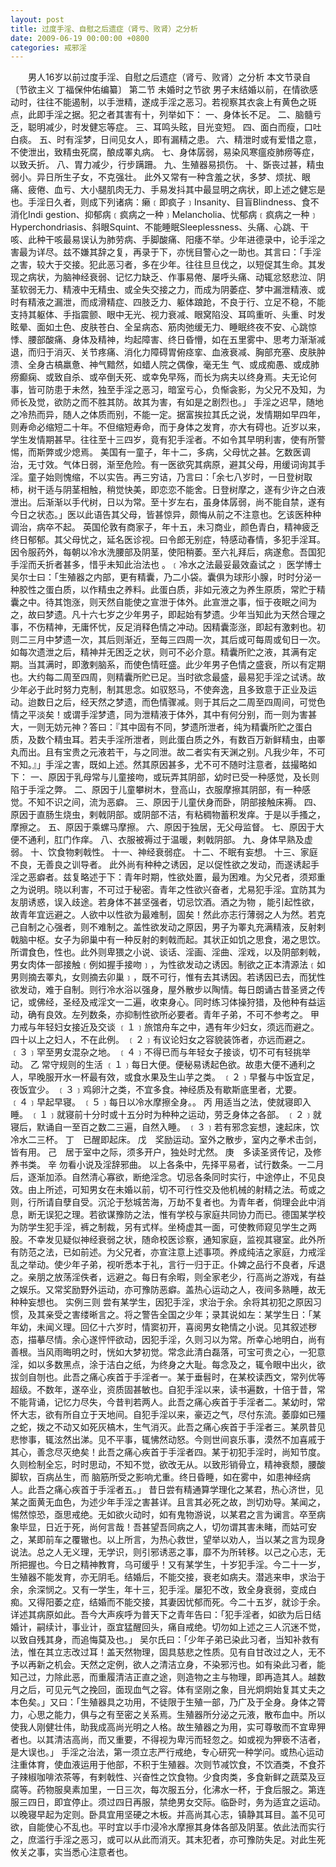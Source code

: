 ```yaml
---
layout: post
title: 过度手淫、自慰之后遗症（肾亏、败肾）之分析
date: 2009-06-19 00:00:00 +0800
categories: 戒邪淫
---
```


　　男人16岁以前过度手淫、自慰之后遗症（肾亏、败肾）之分析 本文节录自〔节欲主义 丁福保仲佑编纂〕 第二节 未婚时之节欲 男子末结婚以前，在情欲感动时，往往不能遏制，以手泄精，遂成手淫之恶习。若视察其衣衾上有黄色之斑点，此即手淫之据。犯之者其害有十，列举如下： 一、身体长不足。 二、脑髓亏乏，聪明减少，时发健忘等症。 三、耳鸣头眩，目光变短。 四、面白而瘦，口吐白痰。 五、时有淫梦，日间见女人，即有漏精之患。 六、精泄时或有爱惜之意，不使泄出，致精虫死腐，酿成睪丸病。 七、身体孱弱，易染风寒瘟疫肺痨等症，以致夭折。 八、胃力减少，行步蹒跚。 九、生殖器易损伤。 十、斲丧过甚，精虫弱小。异日所生子女，不克强壮。 此外又常有一种含羞之状，多梦、烦扰、眼痛、疲倦、血亏、大小腿肌肉无力、手易发抖其中最显明之病状，即上述之健忘是也。手淫日久者，则成下列诸病：癞﹝即疯子﹞Insanity、目盲Blindness、食不消化Indi gestion、抑郁病﹝疯病之一种﹞Melancholia、忧郁病﹝疯病之一种﹞Hyperchondriasis、斜眼Squint、不能睡眠Sleeplessness、头痛、心跳、干咳、此种干咳最易误认为肺劳病、手脚酸痛、阳痿不举。少年进德录中，论手淫之害最为详尽。兹不嫌其辞之复，再录于下，亦恍目警心之一助也。其言曰：「手淫之害，较大于交接。犯此恶习者，多在少年。往往旦旦伐之，以短促其生命。其发现之病状，为脑神经衰弱、记忆力缺乏、作事易倦、屡呼头痛、动辄忿怒悲泣、阴茎软弱无力、精液中无精虫、或全失交接之力，而成为阴萎症、梦中漏泄精液、或时有精液之漏泄，而成滑精症、四肢乏力、躯体踉跄，不良于行、立足不稳，不能支持其躯体、手指震颤、眼中无光、视力衰减、眼窝陷没、耳鸣重听、头重、时发眩晕、面如土色、皮肤苍白、全呈病态、筋肉弛缓无力、睡眠终夜不安、心跳惊悸、腰部酸痛、身体及精神，均起障害、终日昏懵，如在五里雾中、思考力渐渐减退，而归于消灭、关节疼痛、消化力障碍胃俯痉挛、血液衰减、胸部充塞、皮肤肿溃、全身古槁羸惫、神气黯然，如蜡人院之偶像，毫无生 气、或成痴愚、或成肺痨癫痫、或致自杀、或卒倒夭死、或幸免早殇，而长为病夫以终身焉。夫无论何事，皆可防患于未然，独至手淫之恶习，暗室亏心，负惭衾影，为父兄不及知，为师长及觉，欲防之而不胜其防。故其为害，有如是之剧烈也。」 手淫之迟早，随地之冷热而异，随人之体质而别，不能一定。据富挨拉其氏之说，发情期如早四年，则寿命必缩短二十年。不但缩短寿命，而于身体之发育，亦大有碍也。近岁以来，学生发情期甚早。往往至十三四岁，竟有犯手淫者。不如令其早明利害，使有所警惕，而斯弊或少熄焉。 美国有一童子，年十二，多病，父母忧之甚。乞数医调治，无寸效。气体日弱，渐至危险。有一医欲究其病原，避其父母，用缓词询其手淫。童子始则愧缩，不以实告。再三穷诘，乃言曰：「余七八岁时，一日登树取柿，树干适与阴茎相触，稍觉快美，即恋恋不能舍。日登树摩之，遂有少许之白液泄出。后渐渐以手代树，日以为常。至十岁左右，虽身体孱弱，尚不能自禁，遂有今日之状态。」医以此语告其父母，皆甚惊异，颇悔从前之不注意也。乞该医种种调治，病卒不起。 英国伦敦有商家子，年十五，未习商业，颜色青白，精神疲乏终日郁郁。其父母忧之，延名医诊视。曰令郎无别症，特感动春情，多犯手淫耳。因令服药外，每朝以冷水洗腰部及阴茎，使阳稍萎。至六礼拜后，病遂愈。吾国犯手淫而夭折者甚多，惜乎未知此治法也 。﹝冷水之法最妥最效盍试之﹞ 医学博士吴尔士曰：「生殖器之内部，更有精囊，乃二小袋。囊俱为球形小腺，时时分泌一种胶性之蛋白质，以作精虫之养料。此蛋白质，非如元液之为养生原质，常贮于精囊之中。待其饱涨，则天然自能使之宣泄于体外。此宣泄之事，恒于夜眠之间为之，故曰梦遗。凡十六七岁之少年男子，即起始有梦遗。少年当知此为天然合理之事，不伤精神，无庸怀忧，反足消释色情之冲动。因精囊澎涨，即起有激剌也。初则二三月中梦遗一次，其后则渐近，至每三四周一次，其后或可每周或旬日一次。如每次遗泄之后，精神并无困乏之状，则可不必介意。精囊所贮之液，其满有定期。当其满时，即激剌脑系，而使色情旺盛。此少年男子色情之盛衰，所以有定期也。大约每二周至四周，则精囊所贮已足。当时欲念最盛，最易犯手淫之试诱。故少年必于此时努力克制，制其思念。如驭怒马，不使奔逸，且多致意于正业及运动。迨数日之后，经天然之梦遗，而色情骤减。则于其后之二周至四周间，可觉色情之平淡矣！或谓手淫梦遗，同为泄精液于体外，其中有何分别，而一则为害甚大，一则无妨元神？答曰：『其中固有不同，梦遗所泄者，纯为精囊所贮之蛋白质，及数个精虫耳。若夫手淫所泄者，则此蛋白质之外，有数百万新鲜精虫，由睪丸而出。且有宝贵之元液若干，与之同泄。故二者实有天渊之别。凡我少年，不可不知。』」手淫之害，既如上述。然其原因甚多，尤不可不随时注意者，兹撮略如下： 一、原因于乳母常与儿童接吻，或玩弄其阴部，幼时已受一种感觉，及长则陷于手淫之弊。 二、原因于儿童攀树木，登高山，衣服摩擦其阴部，有一种感觉。不知不识之间，流为恶癖。 三、原因于儿童伏身而卧，阴部接触床褥。 四、原因于直肠生烧虫，剌戟阴部。或阴部不洁，有粘稠物蓄积发痒。于是以手搔之，摩擦之。 五、原因于乘螺马摩擦。 六、原因于独居，无父母监督。 七、原因于大便不通利，肛门作痒。 八、衣服被褥过于温暖，剌戟阴部。 九、身体早熟及虚弱。 十、饮食物剌戟性。 十一、神经衰弱症。 十二、不眠有妄想。 十三、家庭不良，无善良之训导者。 此外尚有种种之诱因，足以促性欲之发动，而遂诱起手淫之恶癖者。兹复略述于下：青年时期，性欲处置，最为困难。为父兄者，须郑重之为说明。晓以利害，不可过于秘密。青年之性欲兴奋者，尤易犯手淫。宜防其为友朋诱惑，误入歧途。若身体不甚坚强者，切忌饮酒。酒之为物 ，能引起性欲，故青年宜远避之。人欲中以性欲为最难制，固矣！然此亦志行薄弱之人为然。若克己自制之心强者，则不难制之。盖性欲发动之原因，男子为睪丸充满精液，反射剌戟脑中枢。女子为卵巢中有一种反射的剌戟而起。其状正如饥之思食，渴之思饮。所谓食色，性也。此外则卑猥之小说、谈话、淫画、淫曲、淫戏，以及阴部剌戟，男女肉体一部接触﹝例如握手接吻﹞，为性欲发动之诱因。制欲之正本清源法﹝如男则摘去睪丸，女则摘去卯巢﹞，既不可行，惟有去其诱因。若诱因已去，而犹性欲发动，难于自制。则行冷水浴以强身，屋外散步以陶情。每日朗诵古昔圣贤之传记，或佛经，圣经及戒淫文一二遍，收束身心。同时练习体操狩猎，及他种有益运动，确有良效。左列数条，亦抑制性欲所必要者。青年子弟，不可不参考之。 甲 力戒与年轻妇女接近及交谈 ﹝１﹞旅馆舟车之中，遇有年少妇女，须远而避之。四十以上之妇人，不在此例。 ﹝２﹞有议论妇女之容貌装饰者，亦远而避之。 ﹝３﹞罕至男女混杂之地。 ﹝４﹞不得已而与年轻女子接谈，切不可有轻挑举动。 乙 常守规则的生活 ﹝１﹞每日大便。便秘易诱起色欲。故患大便不通利之人，早晚服开水一杯最有效，或食水果及生山芋之类。 ﹝２﹞早餐与中饭宜足，夜饭宜少。 ﹝３﹞鸡卵汁之类，不宜多食。神经质及有歇斯底里者，尤要。 ﹝４﹞早起早寝。 ﹝５﹞每日以冷水摩擦全身。。 丙 用适当之法，使就寝即入睡。 ﹝１﹞就寝前十分时或十五分时为种种之运动，劳乏身体之各部。 ﹝２﹞就寝后，默诵自一至百之数二三遍，自然入睡。 ﹝３﹞若有邪念妄想，速起床，饮冷水二三杯。 丁　已醒即起床。 戊　奖励运动。室外之散步，室内之拳术击剑，皆有用。 己　居于室中之际，须多开户，独处时尤然。 庚　多读圣贤传记，及修养书类。 辛 勿看小说及淫辞邪曲。 以上各条中，先择平易者，试行数条。一二月后，逐渐加添。自然清心寡欲，断绝淫念。切忌各条同时实行，中途停止，不见良效。由上所述，可知男女在未婚以前，切不可行性交及他机械的射精之法。苟或之则，行所请自孽自受。沉沦于愁城苦海，万劫不复者也。为青年者，倘理会此中消息，断无误犯之理。若欲谋豫防之法，惟有学校与家庭共同协力而已。德国某学校为防学生犯手淫，裤之制裁，另有式样。坐椅虚其一面，可使教师窥见学生之两股。不幸发见疑似神经衰弱之状，随命校医诊察，通知家庭，监视其寝室。此外所有防范之法，已如前述。为父兄者，亦宣注意上述事项。养成纯洁之家庭，力戒淫乱之举动。使少年子弟，视听悉本于礼，言行一归于正。仆婢之品行不良者，斥退之。亲朋之放荡淫佚者，远避之。每日有余暇，则全家老少，行高尚之游戏，有益之娱乐。又常奖励野外运动，亦可豫防恶癖。盖热心运动之人，夜间多熟睡，故无种种妄想也。 实例三则 尝有某学生，因犯手淫，求治于余。余将其初犯之原因习惯，及其亲受之害缕晰言之。将之警告全国之少年；录其说如左：某学生日：「某年幼，未闻义理。回亿十六岁时，情窦初开，喜阅男女艳情之小说。见其叙述秽态，描摹尽情。余心遂怦怦欲动，因犯手淫，久则习以为常。所幸心地明白，尚有善根。当风雨晦明之时，恍如大梦初觉。常念此清白磊落，可宝可贵之心，一犯意淫，如以多数黑点，涂于洁白之纸，为终身之大耻。每念及之，辄令眼中出火，欲拔剑自刎也。此吾之痛心疾首于手淫者一。某于垂髫时，在某校读西文，常列优等超级。不数年，遂卒业，资质固甚敏也。自犯手淫以来，读书遍数，十倍于昔，常不能背诵，记忆力尽失，今昔判若两人。此吾之痛心疾首于手淫者二。某幼时，常怀大志，欲有所自立于天地间。自犯手淫以来，豪迈之气，尽付东流。萎靡如已殭之蛇，拨之不动又如死灰槁木，生气消灭。此吾之痛心疾首于手淫者三。某夙昔见悲惨事，辄泫然出涕。见不平事，辄怫然动怒。今则世间哀乐事，漠然不加喜戚于其心，善念尽灭绝矣！此吾之痛心疾首于手淫者四。某于初犯手淫时，尚知节度。久则检制全忘，时时思动，不知不觉，欲改无从。以致形销骨立，精神衰颓，腰酸脚软，百病丛生，而 脑筋所受之影响尤重。终日昏睡，如在雾中，如患神经病人。此吾之痛心疾首于手淫者五。」 昔日尝有精通算学理化之某君，热心济世，见某之面黄无血色，为述少年手淫之害甚详。且言其必死之故，剀切劝导。某闻之，惕然惊恐，亟思戒绝。无如欲火动时，如有鬼物游说，以某君之言为谰言。卒至病象毕显，日近于死，尚何言哉！吾甚望吾同病之人，切勿谓其害未睹，而姑可安之，某即前车之覆辙也。以上所言，为热心救世，望举以劝人，当以某之言为现身说法。总之人无义理，无学识，则引邪诱恶之事，靡不为所转移。以己之心志，无所把握也。今日之精神教育，乌可缓乎！又有某学生，十岁犯手淫。今二十一岁，生殖器不能发育，亦无阴毛。结婚后，不能交接，衰老如病夫。潜逃来申，求治于余，余深悯之。又有一学生，年十三，犯手淫。屡犯不改，致全身衰弱，变成白痴。又得阳萎之症，结婚而不能交接，其妻因忧郁而死。今二十五岁，就诊于余。详述其病原如此。吾今大声疾呼为普天下之青年告曰：「犯手淫者，如欲为后日结婚计，嗣续计，事业计，亟宜猛醒回头，痛自戒绝。切勿如上述之三人沉迷不觉，以致自残其身，而追悔莫及也。」 吴尔氏曰：「少年子弟已染此习者，当知补救有法，惟在其立志改过耳！盖天然物理，固具慈悲之性质。见有自甘改过之人，无不予以再新之机会。天然之定例，欲人之清洁立身，不染邪污也。如有染此习者，能知己过，力除此恶，而重履清洁正直之途，则造物之主与物理，即再造其人。越数月之后，可见元气之挽回，面现血气之容。体有坚刚之象，目光炯炯始复其丈夫之本色矣。」又曰：「生殖器具之功用，不徒限于生殖一部，乃广及于全身。身体之膂力，心思之能力，俱与之有至密之关系焉。生殖器所分泌之元液，散布血中。所以使我人刚健壮伟，助我成高尚光明之人格。故生殖器之为用，实可尊敬而不宜卑狎者也。以其清洁高尚，而又重要，不得视为卑污而轻忽之。如或视为狎亵不洁者，是大误也。」 手淫之治法，第一须立志严行戒绝，专心研究一种学问。或热心运动注重体育，使血液运用于他部，不积于生殖器。次则节减饮食，不饮酒类，不食芥子辣椒咖啡浓茶等，有剌戟性、兴奋性之饮食物。少食肉类，多食新鲜之蔬菜及豆腐等。药物服臭素加里，一日三次，每次服五分，化沸水一杯，于食后服之。第连服三四日，即宜停止。须过四日再服，禁绝男女交际。临卧时，务为适宜之运动。以晚寝早起为定则。卧具宜用坚硬之木板。并高尚其心志，镇静其耳目。盖不见可欲，自能使心不乱也。平时宜以手巾浸冷水摩擦其身体各部及阴茎。依此法而实行之，庶滥行手淫之恶习，或可以从此而消灭。其末犯者，亦可豫防失足。对此生死攸关之事，实当悉心注意者也。 　